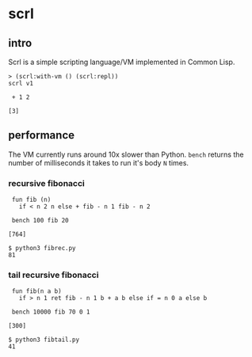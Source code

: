 # scrl

## intro
Scrl is a simple scripting language/VM implemented in Common Lisp.

```
> (scrl:with-vm () (scrl:repl))
scrl v1

 + 1 2
 
[3]
```

## performance
The VM currently runs around 10x slower than Python.
`bench` returns the number of milliseconds it takes to run it's body `N` times.

### recursive fibonacci

```
 fun fib (n) 
   if < n 2 n else + fib - n 1 fib - n 2

 bench 100 fib 20

[764]
```

```
$ python3 fibrec.py 
81
```

### tail recursive fibonacci

```
 fun fib(n a b)
   if > n 1 ret fib - n 1 b + a b else if = n 0 a else b

 bench 10000 fib 70 0 1
 
[300]
```

```
$ python3 fibtail.py 
41
```